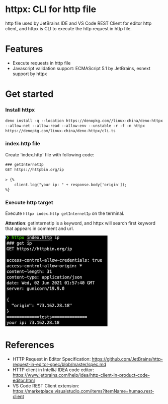 httpx: CLI for http file
==============================

http file used by JetBrains IDE and VS Code REST Client for editor http client, and httpx is CLI to execute the http request in http file.

# Features

* Execute requests in http file
* Javascript validation support: ECMAScript 5.1 by JetBrains,  esnext support by httpx

# Get started

### Install httpx

```
deno install -q --location https://denopkg.com//linux-china/deno-httpx --allow-net --allow-read --allow-env --unstable -r -f -n httpx https://denopkg.com/linux-china/deno-httpx/cli.ts
```

### index.http file

Create 'index.http' file with following code:

```
### getInternetIp
GET https://httpbin.org/ip

> {%
    client.log("your ip: " + response.body['origin']);
%}
```

### Execute http target

Execute `httpx index.http getInternetIp` on the terminal.

**Attention**: getInternetIp is a keyword, and httpx will search first keyword that appears in comment and url.

![httpx cli](./docs/httpx-cli.png)

# References

* HTTP Request in Editor Specification: https://github.com/JetBrains/http-request-in-editor-spec/blob/master/spec.md
* HTTP client in IntelliJ IDEA code editor: https://www.jetbrains.com/help/idea/http-client-in-product-code-editor.html
* VS Code REST Client extension: https://marketplace.visualstudio.com/items?itemName=humao.rest-client
